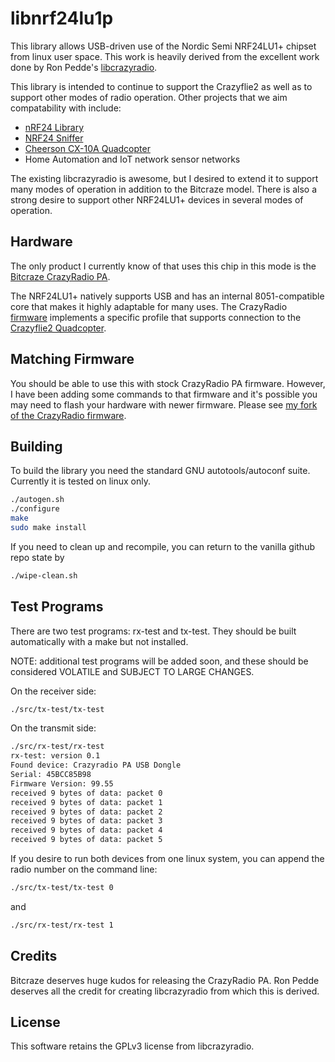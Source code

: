 # libnrf24lu1p #

This library allows USB-driven use of the Nordic Semi NRF24LU1+
chipset from linux user space.  This work is heavily derived from the
excellent work done by Ron Pedde's [libcrazyradio](https://github.com/rpedde/libcrazyradio).

This library is intended to continue to support the Crazyflie2 as well
as to support other modes of radio operation.  Other projects that we
aim compatability with include:

* [nRF24 Library](https://github.com/nRF24)
* [NRF24 Sniffer](https://github.com/Yveaux/NRF24_Sniffer)
* [Cheerson CX-10A Quadcopter](https://www.amazon.com/dp/B00WQX7WMI/_encoding=UTF8?coliid=I11LFTLXRCE300&colid=2WORUWOFT4693)
* Home Automation and IoT network sensor networks

The existing libcrazyradio is awesome, but I desired to extend it to
support many modes of operation in addition to the Bitcraze
model. There is also a strong desire to support other NRF24LU1+
devices in several modes of operation.

## Hardware ##

The only product I currently know of that uses this chip in this mode
is the [Bitcraze CrazyRadio
PA](https://www.bitcraze.io/crazyradio-pa).

The NRF24LU1+ natively supports USB and has an internal 8051-compatible core that makes it
highly adaptable for many uses.  The CrazyRadio
[firmware](https://github.com/bitcraze/crazyradio-firmware) implements
a specific profile that supports connection to the [Crazyflie2
Quadcopter](https://www.bitcraze.io/crazyflie-2/).

## Matching Firmware ##

You should be able to use this with stock CrazyRadio PA firmware.
However, I have been adding some commands to that firmware and it's
possible you may need to flash your hardware with newer firmware.
Please see [my fork of the CrazyRadio firmware](https://github.com/gherlein/crazyradio-firmware).


## Building ##

To build the library you need the standard GNU autotools/autoconf
suite.  Currently it is tested on linux only.

````bash
./autogen.sh
./configure
make
sudo make install
````
If you need to clean up and recompile, you can return to the vanilla
github repo state by 

````bash
./wipe-clean.sh
````

## Test Programs ##

There are two test programs:  rx-test and tx-test.  They should be
built automatically with a make but not installed. 

NOTE:  additional test programs will be added soon, and these should
be considered VOLATILE and SUBJECT TO LARGE CHANGES.

On the receiver side:

````bash
./src/tx-test/tx-test 
````

On the transmit side:

````bash
./src/rx-test/rx-test 
rx-test: version 0.1
Found device: Crazyradio PA USB Dongle
Serial: 45BCC85B98
Firmware Version: 99.55
received 9 bytes of data: packet 0
received 9 bytes of data: packet 1
received 9 bytes of data: packet 2
received 9 bytes of data: packet 3
received 9 bytes of data: packet 4
received 9 bytes of data: packet 5
````

If you desire to run both devices from one linux system, you can
append the radio number on the command line:

````bash
./src/tx-test/tx-test 0
````

and 

````bash
./src/rx-test/rx-test 1 
````

## Credits ##

Bitcraze deserves huge kudos for releasing the CrazyRadio PA.  Ron
Pedde deserves all the credit for creating libcrazyradio from which
this is derived.  

## License ##

This software retains the GPLv3 license from libcrazyradio.




